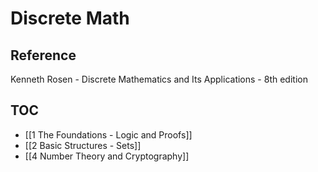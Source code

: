 # Discrete Math

## Reference

Kenneth Rosen - Discrete Mathematics and Its Applications - 8th edition

## TOC
- [[1 The Foundations - Logic and Proofs]]
- [[2 Basic Structures - Sets]]
- [[4 Number Theory and Cryptography]]